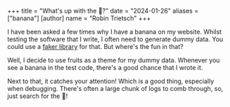 +++
title = "What's up with the 🍌?"
date = "2024-01-26"
aliases = ["banana"]
[author]
name = "Robin Trietsch"
+++

I have been asked a few times why I have a banana on my website. Whilst testing the software that I write, I often need
to generate dummy data. You could use a [faker library](https://github.com/DiUS/java-faker) for that. But where's the
fun in that?

Well, I decide to use fruits as a theme for my dummy data. Whenever you see a banana in the test code, there's a good
chance that I wrote it.

Next to that, it catches your attention! Which is a good thing, especially when debugging. There's often a large chunk
of logs to comb through, so, just search for the 🍌!
